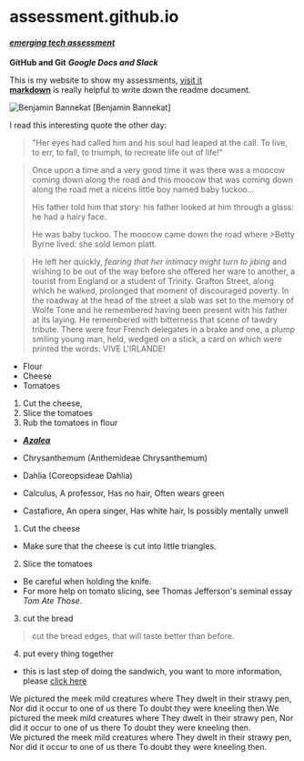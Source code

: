 # assessment.github.io
#### [_emerging tech assessment_]
**GitHub and Git** 
**_Google Docs and Slack_**


This is my website to show my assessments, [visit it](http://www.ezibuykorea.com/emerging-tech/)  
[**markdown**](www.markdown.com) is really helpful to write down the readme document.

![Benjamin Bannekat](https://octodex.github.com/images/bannekat.png)
[Benjamin Bannekat]

[_emerging tech assessment_]:http://www.ezibuykorea.com/emerging-tech/  
I read this interesting quote the other day:

>"Her eyes had called him and his soul had leaped at the call. To live, to err, to fall, to triumph, to recreate life out of life!"

>Once upon a time and a very good time it was there was a moocow coming down along the road and this moocow that was coming down along the road met a nicens little boy named baby tuckoo...
>
>His father told him that story: his father looked at him through a glass: he had a hairy face.
>
>He was baby tuckoo. The moocow came down the road where >Betty Byrne lived: she sold lemon platt.

>He left her quickly, _fearing that her intimacy might turn to jibing_ and wishing to be out of the way before she offered her ware to another, a tourist from England or a student of Trinity. Grafton Street, along which he walked, prolonged that moment of discouraged poverty. In the roadway at the head of the street a slab was set to the memory of Wolfe Tone and he remembered having been present with his father at its laying. He remembered with bitterness that scene of tawdry tribute. There were four French delegates in a brake and one, a plump smiling young man, held, wedged on a stick, a card on which were printed the words: VIVE L'IRLANDE!

* Flour
* Cheese
* Tomatoes

1. Cut the cheese,
2. Slice the tomatoes
3. Rub the tomatoes in flour

* [**_Azalea_**](http://www.google.com/EricaceaeRhododendron)
* Chrysanthemum (Anthemideae Chrysanthemum)
* Dahlia (Coreopsideae Dahlia)

* Calculus, A professor, Has no hair, Often wears green
 * Castafiore, An opera singer, Has white hair, Is possibly mentally unwell
 
 
1. Cut the cheese
  * Make sure that the cheese is cut into little triangles.

2. Slice the tomatoes
  * Be careful when holding the knife.
  * For more help on tomato slicing, see Thomas Jefferson's seminal essay _Tom Ate Those_.

3. cut the bread
  > cut the bread edges, that will taste better than before.

4. put every thing together
  * this is last step of doing the sandwich, you want to more information, please [click here](www.google.com) 
  
  We pictured the meek mild creatures where They dwelt in their strawy pen, Nor did it occur to one of us there To doubt they were kneeling then.We pictured the meek mild creatures where They dwelt in their strawy pen, Nor did it occur to one of us there To doubt they were kneeling then.  
  We pictured the meek mild creatures where They dwelt in their strawy pen, Nor did it occur to one of us there To doubt they were kneeling then.
